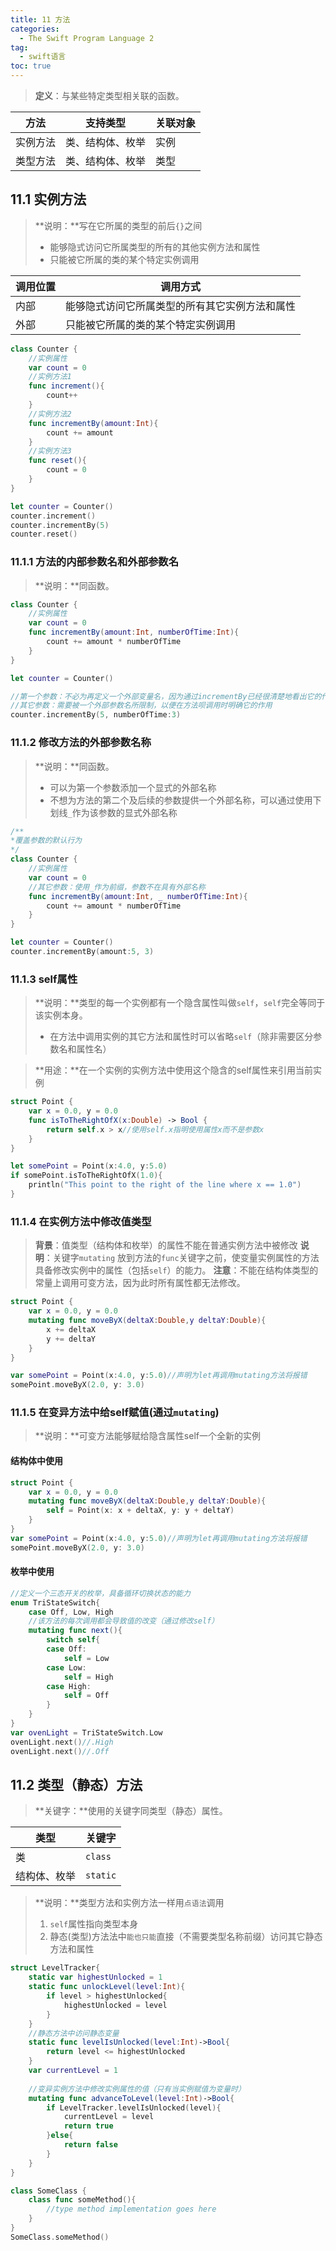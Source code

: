 ```yaml
---
title: 11 方法
categories:
  - The Swift Program Language 2
tag:
  - swift语言
toc: true
---
```


>**定义**：与某些特定类型相关联的函数。

|方法|支持类型|关联对象|
|-|-|-|
|实例方法|类、结构体、枚举|实例|
|类型方法|类、结构体、枚举|类型|


## 11.1	实例方法
>**说明：**写在它所属的类型的前后`{}`之间
>+ 能够隐式访问它所属类型的所有的其他实例方法和属性
>+ 只能被它所属的类的某个特定实例调用


|调用位置|调用方式|
|-|-|
|内部|能够隐式访问它所属类型的所有其它实例方法和属性|
|外部|只能被它所属的类的某个特定实例调用|

```swift
class Counter {
    //实例属性
    var count = 0
    //实例方法1
    func increment(){
        count++
    }
    //实例方法2
    func incrementBy(amount:Int){
        count += amount
    }
    //实例方法3
    func reset(){
        count = 0
    }
}

let counter = Counter()
counter.increment()
counter.incrementBy(5)
counter.reset()
```

### 11.1.1	方法的内部参数名和外部参数名
>**说明：**同函数。

```swift	
class Counter {
    //实例属性
    var count = 0
    func incrementBy(amount:Int, numberOfTime:Int){
        count += amount * numberOfTime
    }
}

let counter = Counter()

//第一个参数：不必为再定义一个外部变量名，因为通过incrementBy已经很清楚地看出它的作用
//其它参数：需要被一个外部参数名所限制，以便在方法呗调用时明确它的作用
counter.incrementBy(5, numberOfTime:3)
```

### 11.1.2  修改方法的外部参数名称
>**说明：**同函数。
>+ 可以为第一个参数添加一个显式的外部名称
>+ 不想为方法的第二个及后续的参数提供一个外部名称，可以通过使用下划线`_`作为该参数的显式外部名称

```swift	
/**
*覆盖参数的默认行为
*/
class Counter {
    //实例属性
    var count = 0
    //其它参数：使用_作为前缀，参数不在具有外部名称
    func incrementBy(amount:Int, _ numberOfTime:Int){
        count += amount * numberOfTime
    }
}

let counter = Counter()
counter.incrementBy(amount:5, 3)
```

### 11.1.3  self属性
>**说明：**类型的每一个实例都有一个隐含属性叫做`self`，`self`完全等同于该实例本身。
>+ 在方法中调用实例的其它方法和属性时可以省略`self`（除非需要区分参数名和属性名）

>**用途：**在一个实例的实例方法中使用这个隐含的self属性来引用当前实例

```swift
struct Point {
    var x = 0.0, y = 0.0
    func isToTheRightOfX(x:Double) -> Bool {
        return self.x > x//使用self.x指明使用属性x而不是参数x
    }
}

let somePoint = Point(x:4.0, y:5.0)
if somePoint.isToTheRightOfX(1.0){
    println("This point to the right of the line where x == 1.0")
}
```

### 11.1.4  在实例方法中修改值类型
>**背景**：值类型（结构体和枚举）的属性不能在普通实例方法中被修改
>**说明**：关键字`mutating` 放到方法的`func`关键字之前，使变量实例属性的方法具备修改实例中的属性（包括`self`）的能力。
>**注意**：不能在结构体类型的常量上调用可变方法，因为此时所有属性都无法修改。

```swift
struct Point {
    var x = 0.0, y = 0.0
    mutating func moveByX(deltaX:Double,y deltaY:Double){
        x += deltaX
        y += deltaY
    }
}

var somePoint = Point(x:4.0, y:5.0)//声明为let再调用mutating方法将报错
somePoint.moveByX(2.0, y: 3.0)
```

### 11.1.5  在变异方法中给self赋值(通过`mutating`)
>**说明：**可变方法能够赋给隐含属性self一个全新的实例
#### 结构体中使用

```swift
struct Point {
    var x = 0.0, y = 0.0
    mutating func moveByX(deltaX:Double,y deltaY:Double){
        self = Point(x: x + deltaX, y: y + deltaY)
    }
}
var somePoint = Point(x:4.0, y:5.0)//声明为let再调用mutating方法将报错
somePoint.moveByX(2.0, y: 3.0)
```

#### 枚举中使用

```swift
//定义一个三态开关的枚举，具备循环切换状态的能力
enum TriStateSwitch{
    case Off, Low, High
    //该方法的每次调用都会导致值的改变（通过修改self）
    mutating func next(){
        switch self{
        case Off:
            self = Low
        case Low:
            self = High
        case High:
            self = Off
        }
    }
}
var ovenLight = TriStateSwitch.Low
ovenLight.next()//.High
ovenLight.next()//.Off
```

## 11.2	类型（静态）方法
>**关键字：**使用的关键字同类型（静态）属性。

|类型|关键字|
|------|----------|
|类|`class`|
|结构体、枚举|`static`|
>**说明：**类型方法和实例方法一样用`点语法`调用
>1. `self`属性指向类型本身
>2. 静态(类型)方法法中`能也只能`直接（不需要类型名称前缀）访问其它静态方法和属性

```swift
struct LevelTracker{
    static var highestUnlocked = 1
    static func unlockLevel(level:Int){
        if level > highestUnlocked{
            highestUnlocked = level
        }
    }
    //静态方法中访问静态变量
    static func levelIsUnlocked(level:Int)->Bool{
        return level <= highestUnlocked
    }
    var currentLevel = 1
    
    //变异实例方法中修改实例属性的值（只有当实例赋值为变量时）
    mutating func advanceToLevel(level:Int)->Bool{
        if LevelTracker.levelIsUnlocked(level){
            currentLevel = level
            return true
        }else{
            return false
        }
    }
}

class SomeClass {
    class func someMethod(){
        //type method implementation goes here
    }
}
SomeClass.someMethod()
```